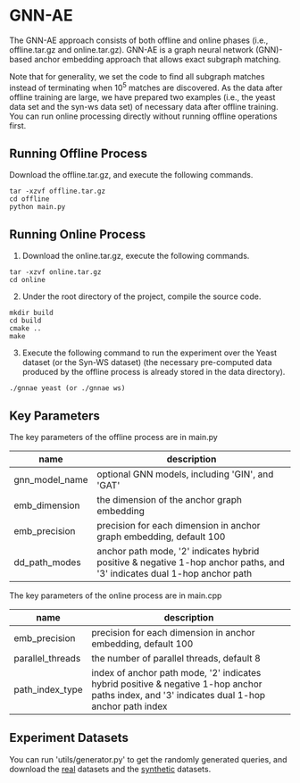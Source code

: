 # GNN-AE

The GNN-AE approach consists of both offline and online phases (i.e., offline.tar.gz and online.tar.gz).  GNN-AE is a graph neural network (GNN)-based anchor embedding approach that allows exact subgraph matching.

Note that for generality, we set the code to find all subgraph matches instead of terminating when $10^5$ matches are discovered. As the data after offline training are large, we have prepared two examples (i.e., the yeast data set and the syn-ws data set) of necessary data after offline training. You can run online processing directly without running offline operations first.

## Running Offline Process
Download the offline.tar.gz, and execute the following commands.

```
tar -xzvf offline.tar.gz
cd offline
python main.py
```

## Running Online Process
1. Download the online.tar.gz, execute the following commands.

```
tar -xzvf online.tar.gz
cd online
```

2. Under the root directory of the project, compile the source code.

```
mkdir build
cd build
cmake ..
make
```

3. Execute the following command to run the experiment over the Yeast dataset (or the Syn-WS dataset) (the necessary pre-computed data produced by the offline process is already stored in the data directory).

```
./gnnae yeast (or ./gnnae ws)
```

## Key Parameters
The key parameters of the offline process are in main.py

| name | description | 
| ----- | --------- |
| gnn_model_name | optional GNN models, including 'GIN', and 'GAT' |
| emb_dimension | the dimension of the anchor graph embedding |
| emb_precision | precision for each dimension in anchor graph embedding, default 100 |
| dd_path_modes | anchor path mode, '2' indicates hybrid positive \& negative 1-hop anchor paths, and '3' indicates dual 1-hop anchor path |

The key parameters of the online process are in main.cpp

| name | description | 
| ----- | --------- |
| emb_precision | precision for each dimension in anchor embedding, default 100 |
| parallel_threads | the number of parallel threads, default 8 |
| path_index_type | index of anchor path mode, '2' indicates hybrid positive \& negative 1-hop anchor paths index, and '3' indicates dual 1-hop anchor path index |

## Experiment Datasets
You can run 'utils/generator.py' to get the randomly generated queries, and download the [real](https://github.com/RapidsAtHKUST/SubgraphMatching) datasets and the [synthetic](https://1drv.ms/f/s!An78MY7AdBT2a88v8kIpv7zCn2A?e=HafVfc) datasets.  

